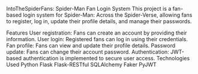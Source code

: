 IntoTheSpiderFans: Spider-Man Fan Login System
This project is a fan-based login system for Spider-Man: Across the Spider-Verse, allowing fans to register, log in, update their profile details, and manage their passwords.

Features
User registration: Fans can create an account by providing their information.
User login: Registered fans can log in using their credentials.
Fan profile: Fans can view and update their profile details.
Password update: Fans can change their account password.
Authentication: JWT-based authentication is implemented to secure user access.
Technologies Used
Python
Flask
Flask-RESTful
SQLAlchemy
Faker
PyJWT
